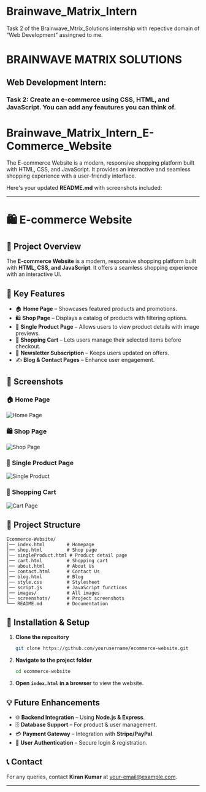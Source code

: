 # Brainwave_Matrix_Intern
Task 2 of the Brainwave_Mtrix_Solutions internship with repective domain of "Web Development" assingned to me.

# BRAINWAVE MATRIX SOLUTIONS

## Web Development Intern:

### Task 2: Create an e-commerce using CSS, HTML, and JavaScript. You can add any feautures you can think of. 


# Brainwave_Matrix_Intern_E-Commerce_Website
The E-commerce Website is a modern, responsive shopping platform built with HTML, CSS, and JavaScript. It provides an interactive and seamless shopping experience with a user-friendly interface.

Here's your updated **README.md** with screenshots included:  

---

# 🛍️ E-commerce Website  

## 📌 Project Overview  
The **E-commerce Website** is a modern, responsive shopping platform built with **HTML, CSS, and JavaScript**. It offers a seamless shopping experience with an interactive UI.  

## 🚀 Key Features  
- 🏠 **Home Page** – Showcases featured products and promotions.  
- 🛍️ **Shop Page** – Displays a catalog of products with filtering options.  
- 👕 **Single Product Page** – Allows users to view product details with image previews.  
- 🛒 **Shopping Cart** – Lets users manage their selected items before checkout.  
- 📩 **Newsletter Subscription** – Keeps users updated on offers.  
- ✍️ **Blog & Contact Pages** – Enhance user engagement.  

## 📸 Screenshots  

### 🏠 Home Page  
![Home Page](screenshots/homepage.png)  

### 🛍️ Shop Page  
![Shop Page](screenshots/shoppage.png)  

### 👕 Single Product Page  
![Single Product](screenshots/singleproduct.png)  

### 🛒 Shopping Cart  
![Cart Page](screenshots/cartpage.png)  

## 📂 Project Structure  
```
Ecommerce-Website/
│── index.html        # Homepage
│── shop.html         # Shop page
│── singleProduct.html # Product detail page
│── cart.html         # Shopping cart
│── about.html        # About Us
│── contact.html      # Contact Us
│── blog.html         # Blog
│── style.css         # Stylesheet
│── script.js         # JavaScript functions
│── images/           # All images
│── screenshots/      # Project screenshots
└── README.md         # Documentation
```

## 🔧 Installation & Setup  
1. **Clone the repository**  
   ```sh
   git clone https://github.com/yourusername/ecommerce-website.git
   ```
2. **Navigate to the project folder**  
   ```sh
   cd ecommerce-website
   ```
3. **Open `index.html` in a browser** to view the website.  

## 💡 Future Enhancements  
- 🌐 **Backend Integration** – Using **Node.js & Express**.  
- 🗄️ **Database Support** – For product & user management.  
- 💳 **Payment Gateway** – Integration with **Stripe/PayPal**.  
- 🔐 **User Authentication** – Secure login & registration.  

## 📞 Contact  
For any queries, contact **Kiran Kumar** at [your-email@example.com](mailto:kk2004kiran@gmail.com).  

---

